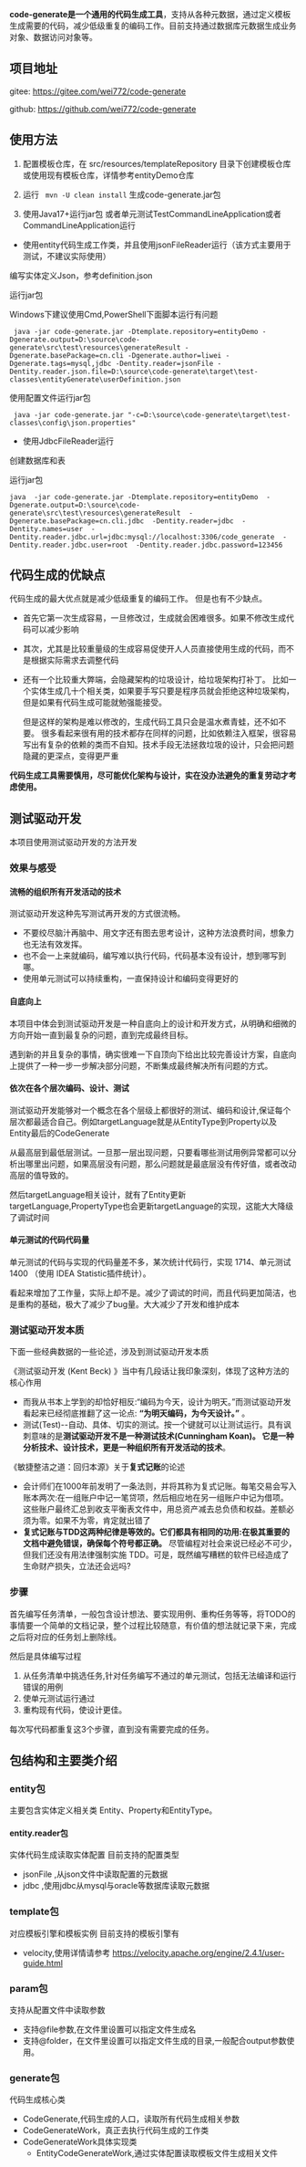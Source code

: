 **code-generate是一个通用的代码生成工具**，支持从各种元数据，通过定义模板生成需要的代码，减少低级重复的编码工作。目前支持通过数据库元数据生成业务对象、数据访问对象等。

## 项目地址
gitee:  https://gitee.com/wei772/code-generate

github: https://github.com/wei772/code-generate

## 使用方法

1. 配置模板仓库，在 src/resources/templateRepository 目录下创建模板仓库或使用现有模板仓库，详情参考entityDemo仓库

1. 运行 ` mvn -U clean install` 生成code-generate.jar包

1. 使用Java17+运行jar包  或者单元测试TestCommandLineApplication或者 CommandLineApplication运行

* 使用entity代码生成工作类，并且使用jsonFileReader运行（该方式主要用于测试，不建议实际使用）

编写实体定义Json，参考definition.json

运行jar包

Windows下建议使用Cmd,PowerShell下面脚本运行有问题

```
 java -jar code-generate.jar -Dtemplate.repository=entityDemo -Dgenerate.output=D:\source\code-generate\src\test\resources\generateResult -Dgenerate.basePackage=cn.cli -Dgenerate.author=liwei -Dgenerate.tags=mysql,jdbc -Dentity.reader=jsonFile -Dentity.reader.json.file=D:\source\code-generate\target\test-classes\entityGenerate\userDefinition.json
```

使用配置文件运行jar包

```
 java -jar code-generate.jar "-c=D:\source\code-generate\target\test-classes\config\json.properties"
```

* 使用JdbcFileReader运行

创建数据库和表

运行jar包

```
java  -jar code-generate.jar -Dtemplate.repository=entityDemo  -Dgenerate.output=D:\source\code-generate\src\test\resources\generateResult  -Dgenerate.basePackage=cn.cli.jdbc  -Dentity.reader=jdbc  -Dentity.names=user  -Dentity.reader.jdbc.url=jdbc:mysql://localhost:3306/code_generate  -Dentity.reader.jdbc.user=root  -Dentity.reader.jdbc.password=123456
```

## 代码生成的优缺点

代码生成的最大优点就是减少低级重复的编码工作。
但是也有不少缺点。

* 首先它第一次生成容易，一旦修改过，生成就会困难很多。如果不修改生成代码可以减少影响
* 其次，尤其是比较重量级的生成容易促使开人人员直接使用生成的代码，而不是根据实际需求去调整代码
* 还有一个比较重大弊端，会隐藏架构的垃圾设计，给垃圾架构打补丁。 比如一个实体生成几十个相关类，如果要手写只要是程序员就会拒绝这种垃圾架构，
  但是如果有代码生成可能就勉强能接受。

  但是这样的架构是难以修改的，生成代码工具只会是温水煮青蛙，还不如不要。
  很多看起来很有用的技术都存在同样的问题，比如依赖注入框架，很容易写出有复杂的依赖的类而不自知。技术手段无法拯救垃圾的设计，只会把问题隐藏的更深点，变得更严重

**代码生成工具需要慎用，尽可能优化架构与设计，实在没办法避免的重复劳动才考虑使用。**

## 测试驱动开发

本项目使用测试驱动开发的方法开发

### 效果与感受

#### 流畅的组织所有开发活动的技术
测试驱动开发这种先写测试再开发的方式很流畅。

* 不要绞尽脑汁再脑中、用文字还有图去思考设计，这种方法浪费时间，想象力也无法有效发挥。
* 也不会一上来就编码，编写难以执行代码，代码基本没有设计，想到哪写到哪。
* 使用单元测试可以持续重构，一直保持设计和编码变得更好的

#### 自底向上
本项目中体会到测试驱动开发是一种自底向上的设计和开发方式，从明确和细微的方向开始一直到最复杂的问题，直到完成最终目标。

遇到新的并且复杂的事情，确实很难一下自顶向下给出比较完善设计方案，自底向上提供了一种一步一步解决部分问题，不断集成最终解决所有问题的方式。

#### 依次在各个层次编码、设计、测试

测试驱动开发能够对一个概念在各个层级上都很好的测试、编码和设计,保证每个层次都最适合自己。例如targetLanguage就是从EntityType到Property以及Entity最后的CodeGenerate

从最高层到最低层测试。一旦那一层出现问题，只要看哪些测试用例异常都可以分析出哪里出问题，如果高层没有问题，那么问题就是最底层没有传好值，或者改动高层的值导致的。

然后targetLanguage相关设计，就有了Entity更新targetLanguage,PropertyType也会更新targetLanguage的实现，这能大大降级了调试时间

#### 单元测试的代码代码量

单元测试的代码与实现的代码量差不多，某次统计代码行，实现 1714、单元测试 1400 （使用 IDEA Statistic插件统计）。

看起来增加了工作量，实际上却不是。减少了调试的时间，而且代码更加简洁，也是重构的基础，极大了减少了bug量。大大减少了开发和维护成本


### 测试驱动开发本质

下面一些经典数据的一些论述，涉及到测试驱动开发本质

《测试驱动开发 (Kent Beck) 》当中有几段话让我印象深刻，体现了这种方法的核心作用

* 而我从书本上学到的却恰好相反:“编码为今天，设计为明天。”而测试驱动开发看起来已经彻底推翻了这一论点: **“为明天编码，为今天设计。”** 。
* 测试(Test)--自动、具体、切实的测试。按一个键就可以让测试运行。具有讽刺意味的是**测试驱动开发不是一种测试技术(Cunningham
  Koan)。 它是一种分析技术、设计技术，更是一种组织所有开发活动的技术**。

《敏捷整洁之道：回归本源》关于**复式记账**的论述

* 会计师们在1000年前发明了一条法则，并将其称为复式记账。每笔交易会写入账本两次:在一组账户中记一笔贷项，然后相应地在另一组账户中记为借项。
  这些账户最终汇总到收支平衡表文件中，用总资产减去总负债和权益。差额必须为零。如果不为零，肯定就出错了
* **复式记账与TDD这两种纪律是等效的。它们都具有相同的功用:在极其重要的文档中避免错误，确保每个符号都正确。**
  尽管编程对社会来说已经必不可少，
  但我们还没有用法律强制实施 TDD。可是，既然编写糟糕的软件已经造成了生命财产损失，立法还会远吗?

### 步骤

首先编写任务清单，一般包含设计想法、要实现用例、重构任务等等，将TODO的事情要一个简单的文档记录，整个过程比较随意，有价值的想法就记录下来，完成之后将对应的任务划上删除线。

然后是具体编写过程

1. 从任务清单中挑选任务,针对任务编写不通过的单元测试，包括无法编译和运行错误的用例
2. 使单元测试运行通过
3. 重构现有代码，使设计更佳。

每次写代码都重复这3个步骤，直到没有需要完成的任务。

## 包结构和主要类介绍

### entity包

主要包含实体定义相关类 Entity、Property和EntityType。

#### entity.reader包

实体代码生成读取实体配置
目前支持的配置类型

* jsonFile ,从json文件中读取配置的元数据
* jdbc ,使用jdbc从mysql与oracle等数据库读取元数据

### template包

对应模板引擎和模板实例
目前支持的模板引擎有

* velocity,使用详情请参考 https://velocity.apache.org/engine/2.4.1/user-guide.html

### param包

支持从配置文件中读取参数

* 支持@file参数,在文件里设置可以指定文件生成名
* 支持@folder，在文件里设置可以指定文件生成的目录,一般配合output参数使用。

### generate包

代码生成核心类

* CodeGenerate,代码生成的人口，读取所有代码生成相关参数
* CodeGenerateWork，真正去执行代码生成的工作类
* CodeGenerateWork具体实现类
  * EntityCodeGenerateWork,通过实体配置读取模板文件生成相关文件

















